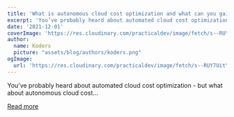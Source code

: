 ```yaml
---
title: 'What is autonomous cloud cost optimization and what can you gain from it?'
excerpt: 'You’ve probably heard about automated cloud cost optimization - but what about autonomous cloud cost...'
date: '2021-12-01'
coverImage: 'https://res.cloudinary.com/practicaldev/image/fetch/s--RUY7UitY--/c_imagga_scale,f_auto,fl_progressive,h_420,q_auto,w_1000/https://dev-to-uploads.s3.amazonaws.com/uploads/articles/3frk3uc4jc6rv7qhg7u1.jpeg'
author:
  name: Koders
  picture: "assets/blog/authors/koders.png"
ogImage:
  url: 'https://res.cloudinary.com/practicaldev/image/fetch/s--RUY7UitY--/c_imagga_scale,f_auto,fl_progressive,h_420,q_auto,w_1000/https://dev-to-uploads.s3.amazonaws.com/uploads/articles/3frk3uc4jc6rv7qhg7u1.jpeg'
---
```


You’ve probably heard about automated cloud cost optimization - but what about autonomous cloud cost...

[Read more](https://dev.to/castai/what-is-autonomous-cloud-cost-optimization-and-what-can-you-gain-from-it-4bkn)
